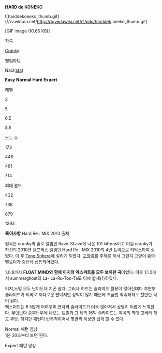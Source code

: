 **HARD de KONEKO**

![harddekoneko_thumb.gif](//rv.wkcdn.net/http://rigvedawiki.net/r1/pds/harddek
oneko_thumb.gif)

[GIF image (10.65 KB)]

작곡

[Cranky](Cranky.md)

앨범아트

NacI([sta](sta.md))

**Easy**
**Normal**
**Hard**
**Expert**

레벨

3

5

6.5

8.5

노트 수

173

446

461

714

최대 콤보

432

736

879

1293

**특이사항**
Hard Re : MIX 2010 출처

  
  

원곡은 cranky의 솔로 앨범인 Rave-SLave에 나온 101 kittens이고 이걸 cranky가 자신의 2010년 셀프믹스 앨범인
Hard Re : MIX 2010의 4번 트랙으로 리믹스하여 실었다. 이 후 [Tone Sphere](Tone%20Sphere.md)에
실리게 되었다. [고양이](%EA%B3%A0%EC%96%91%EC%9D%B4.md)를 주제로 해서 그런지 고양이 춤의 멜로디가 중반에
삽입되어있다.

1.0.8까지 **FLOAT MIND와 함께 이지와 엑스퍼트를 모두 보유한 곡**이었다. 이후 1.1.0에서 summerghost와 La-
La-Ru-Too-Ta도 이에 합세(?)하였다.

이지,노멀 모두 난이도대 치곤 쉽다. 그러나 하드는 슬라이드 활용이 많아진데다 후반부 슬라이드가 의외로 까다로운 편이지만 정박이 많기 때문에
조금만 익숙해져도 할만한 곡이 된다.  
엑스퍼트는 8.5답게 어려우며,연타와 슬라이드가 더욱 많아져서 상당히 어렵게 느껴진다. 무엇보다 중후반부에 나오는 트릴과 그 뒤의 16박
슬라이드는 이곡의 최대 고비라 해도 무방. 하지만 패턴이 반복적이어서 몇번씩 해보면 쉽게 할 수 있다.

Normal 패턴 영상  
1분 30초부터 보면 된다.

  

Expert 패턴 영상

